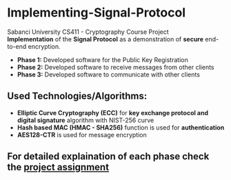 # Implementing-Signal-Protocol
Sabanci University CS411 - Cryptography Course Project <br/>
**Implementation** of the **Signal Protocol** as a demonstration of **secure** end-to-end encryption.

* **Phase 1:** Developed software for the Public Key Registration
* **Phase 2:** Developed software to receive messages from other clients
* **Phase 3:** Developed software to communicate with other clients

## Used Technologies/Algorithms:<br/>
* **Elliptic Curve Cryptography (ECC)** for **key exchange protocol and digital signature** algorithm with NIST-256 curve
* **Hash based MAC (HMAC - SHA256)** function is used for **authentication**
* **AES128-CTR** is used for message encryption

## For detailed explaination of each phase check the [project assignment](https://github.com/erdoganege/Implementing-Signal-Protocol/blob/main/TERM%20PROJECT.pdf)
